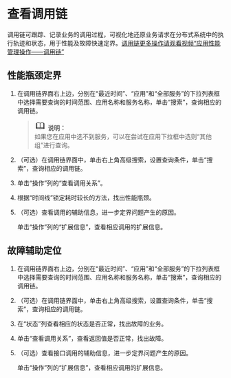 # 查看调用链<a name="ZH-CN_TOPIC_0127229099"></a>

调用链可跟踪、记录业务的调用过程，可视化地还原业务请求在分布式系统中的执行轨迹和状态，用于性能及故障快速定界。[调用链更多操作请观看视频“应用性能管理操作——调用链”](https://support.huaweicloud.com/apm_video/index.html)

## 性能瓶颈定界<a name="zh-cn_topic_0082166145_zh-cn_topic_0089436397_zh-cn_topic_0082166145_zh-cn_topic_0053944137_zh-cn_topic_0048336215_zh-cn_topic_0048326218_zh-cn_topic_0041573247_section1770589419430"></a>

1.  在调用链界面右上边，分别在“最近时间”、“应用”和“全部服务”的下拉列表框中选择需要查询的时间范围、应用名称和服务名称，单击“搜索”，查询相应的调用链。

    >![](public_sys-resources/icon-note.gif) **说明：**   
    >如果您在应用中选不到服务，可以在尝试在应用下拉框中选则“其他组”进行查询。  

2.  （可选）在调用链界面中，单击右上角高级搜索，设置查询条件，单击“搜索”，查询相应的调用链。
3.  单击“操作”列的“查看调用关系”。
4.  根据“时间线”锁定耗时较长的方法，找出性能瓶颈。
5.  （可选）查看调用的辅助信息，进一步定界问题产生的原因。

    单击“操作”列的“扩展信息”，查看相应调用的扩展信息。


## 故障辅助定位<a name="zh-cn_topic_0082166145_zh-cn_topic_0089436397_zh-cn_topic_0082166145_zh-cn_topic_0053944139_zh-cn_topic_0048336216_zh-cn_topic_0048326219_zh-cn_topic_0041573249_section39873905194339"></a>

1.  在调用链界面右上边，分别在“最近时间”、“应用”和“全部服务”的下拉列表框中选择需要查询的时间范围、应用名称和服务名称，单击“搜索”，查询相应的调用链。
2.  （可选）在调用链界面中，单击右上角高级搜索，设置查询条件，单击“搜索”，查询相应的调用链。
3.  在“状态”列查看相应的状态是否正常，找出故障的业务。
4.  单击“查看调用关系”，查看返回值是否正常，找出故障。
5.  （可选）查看接口调用的辅助信息，进一步定界问题产生的原因。

    单击“操作”列的“扩展信息”，查看相应调用的扩展信息。


